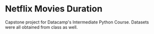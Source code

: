 # Netflix Movies Duration
Capstone project for Datacamp's Intermediate Python Course. Datasets were all obtained from class as well.
